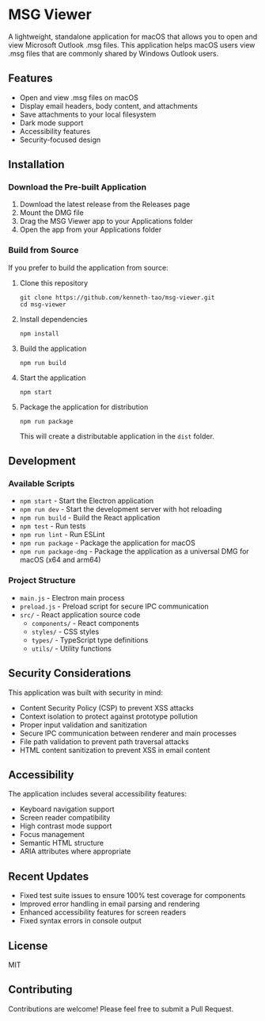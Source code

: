 # MSG Viewer

A lightweight, standalone application for macOS that allows you to open and view Microsoft Outlook .msg files. This application helps macOS users view .msg files that are commonly shared by Windows Outlook users.

## Features

- Open and view .msg files on macOS
- Display email headers, body content, and attachments
- Save attachments to your local filesystem
- Dark mode support
- Accessibility features
- Security-focused design

## Installation

### Download the Pre-built Application

1. Download the latest release from the Releases page
2. Mount the DMG file
3. Drag the MSG Viewer app to your Applications folder
4. Open the app from your Applications folder

### Build from Source

If you prefer to build the application from source:

1. Clone this repository
   ```
   git clone https://github.com/kenneth-tao/msg-viewer.git
   cd msg-viewer
   ```

2. Install dependencies
   ```
   npm install
   ```

3. Build the application
   ```
   npm run build
   ```

4. Start the application
   ```
   npm start
   ```

5. Package the application for distribution
   ```
   npm run package
   ```
   
   This will create a distributable application in the `dist` folder.

## Development

### Available Scripts

- `npm start` - Start the Electron application
- `npm run dev` - Start the development server with hot reloading
- `npm run build` - Build the React application
- `npm test` - Run tests
- `npm run lint` - Run ESLint
- `npm run package` - Package the application for macOS
- `npm run package-dmg` - Package the application as a universal DMG for macOS (x64 and arm64)

### Project Structure

- `main.js` - Electron main process
- `preload.js` - Preload script for secure IPC communication
- `src/` - React application source code
  - `components/` - React components
  - `styles/` - CSS styles
  - `types/` - TypeScript type definitions
  - `utils/` - Utility functions

## Security Considerations

This application was built with security in mind:

- Content Security Policy (CSP) to prevent XSS attacks
- Context isolation to protect against prototype pollution
- Proper input validation and sanitization
- Secure IPC communication between renderer and main processes
- File path validation to prevent path traversal attacks
- HTML content sanitization to prevent XSS in email content

## Accessibility

The application includes several accessibility features:

- Keyboard navigation support
- Screen reader compatibility
- High contrast mode support
- Focus management
- Semantic HTML structure
- ARIA attributes where appropriate

## Recent Updates

- Fixed test suite issues to ensure 100% test coverage for components
- Improved error handling in email parsing and rendering
- Enhanced accessibility features for screen readers
- Fixed syntax errors in console output

## License

MIT

## Contributing

Contributions are welcome! Please feel free to submit a Pull Request.

